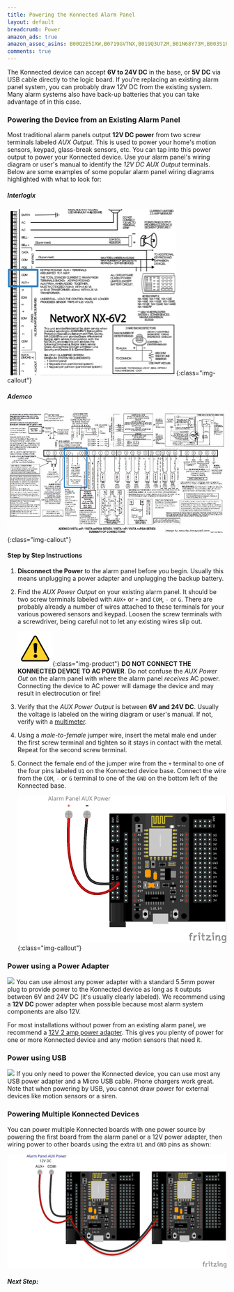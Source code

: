```yaml
---
title: Powering the Konnected Alarm Panel
layout: default
breadcrumb: Power
amazon_ads: true
amazon_assoc_asins: B00Q2E5IXW,B0719GVTNX,B019Q3U72M,B01N68Y73M,B003S1RQ2S
comments: true
---
```


The Konnected device can accept **6V to 24V DC** in the base, or **5V DC** via USB cable directly to the logic board. If you're
 replacing an existing alarm panel system, you can probably draw 12V DC from the existing system. Many alarm systems also
 have back-up batteries that you can take advantage of in this case.
 
### Powering the Device from an Existing Alarm Panel

Most traditional alarm panels output **12V DC power** from two screw terminals labeled _AUX Output_. This is used to 
power your home's motion sensors, keypad, glass-break sensors, etc. You can tap into this power output to power your
Konnected device. Use your alarm panel's wiring diagram or user's manual to identify the _12V DC AUX Output_ terminals.
Below are some examples of some popular alarm panel wiring diagrams highlighted with what to look for:

##### Interlogix
![](/assets/images/interlogix-aux-power.png){:class="img-callout"}

##### Ademco
![](/assets/images/ademco-vista-aux-power.jpg){:class="img-callout"}


#### Step by Step Instructions

1. **Disconnect the Power** to the alarm panel before you begin. Usually this means unplugging a power adapter and unplugging
the backup battery.

1. Find the _AUX Power Output_ on your existing alarm panel. It should be two screw terminals labeled with `AUX+` or `+` 
   and `COM`, `-` or `G`. There are probably already a number of wires attached to these terminals for your various
   powered sensors and keypad. Loosen the screw terminals with a screwdriver, being careful not to let any existing 
   wires slip out.
   
   ![](/assets/images/warning-80px.png){:class="img-product"}
   **DO NOT CONNECT THE KONNECTED DEVICE TO AC POWER**. Do not confuse the _AUX Power Out_ on the alarm panel with where
    the alarm panel _receives_ AC power. Connecting the device to AC power will damage the device
    and may result in electrocution or fire!
   <br style="clear:both;"/>

1. Verify that the _AUX Power Output_ is between **6V and 24V DC**. Usually the voltage is labeled on the wiring diagram
or user's manual. If not, verify with a [multimeter](https://www.amazon.com/INNOVA-3320-Auto-Ranging-Digital-Multimeter/dp/B000EVYGZA/ref=as_li_ss_tl?ie=UTF8&qid=1500918635&sr=8-4&keywords=multimeter&linkCode=ll1&tag=konnected-io-20&linkId=98f7884623b56356bedcb8233a759da7).

1. Using a _male-to-female_ jumper wire, insert the metal male end under the first screw terminal and tighten so it 
stays in contact with the metal. Repeat for the second screw terminal.

1. Connect the female end of the jumper wire from the `+` terminal to one of the four pins labeled `U1` on the Konnected
device base. Connect the wire from the `COM`, `-` or `G` terminal to one of the `GND` on the bottom left of the Konnected base.
    
    ![](/assets/images/power-from-alarm-panel_bb.png){:class="img-callout"}

### Power using a Power Adapter

<a class="img-inline" href="https://www.amazon.com/TMEZON-Power-Adapter-Supply-2-1mm/dp/B00Q2E5IXW/ref=as_li_ss_il?ie=UTF8&qid=1500792679&sr=8-3&keywords=12v+power+adapter&linkCode=li2&tag=konnected-io-20&linkId=44dda887943ef673638c36ce1ba83199" target="_blank"><img border="0" src="//ws-na.amazon-adsystem.com/widgets/q?_encoding=UTF8&ASIN=B00Q2E5IXW&Format=_SL160_&ID=AsinImage&MarketPlace=US&ServiceVersion=20070822&WS=1&tag=konnected-io-20" ></a><img src="https://ir-na.amazon-adsystem.com/e/ir?t=konnected-io-20&l=li2&o=1&a=B00Q2E5IXW" width="1" height="1" border="0" alt="" style="border:none !important; margin:0px !important;" />
You can use almost any power adapter with a standard 5.5mm power plug to provide power to the Konnected device as long
as it outputs between 6V and 24V DC (it's usually clearly labeled). We recommend using a **12V DC** power adapter when 
possible because most alarm system components are also 12V.
 
For most installations without power from an existing alarm panel, we recommend a [12V 2 amp power adapter](https://www.amazon.com/TMEZON-Power-Adapter-Supply-2-1mm/dp/B00Q2E5IXW/ref=as_li_ss_tl?ie=UTF8&qid=1500792679&sr=8-3&keywords=12v+power+adapter&linkCode=ll1&tag=konnected-io-20&linkId=6e536f3412becae1fbc9deb536cb1a43).
This gives you plenty of power for one or more Konnected device and any motion sensors that need it. 
<br style="clear:both;"/>

### Power using USB

<a class="img-inline" href="https://www.amazon.com/gp/product/B00GF9T3I0/ref=as_li_ss_il?ie=UTF8&linkCode=li2&tag=konnected-io-20&linkId=081f3a7c91487f1a11b0158aa570eae4" target="_blank"><img border="0" src="//ws-na.amazon-adsystem.com/widgets/q?_encoding=UTF8&ASIN=B00GF9T3I0&Format=_SL160_&ID=AsinImage&MarketPlace=US&ServiceVersion=20070822&WS=1&tag=konnected-io-20" ></a><img src="https://ir-na.amazon-adsystem.com/e/ir?t=konnected-io-20&l=li2&o=1&a=B00GF9T3I0" width="1" height="1" border="0" alt="" style="border:none !important; margin:0px !important;" />
If you only need to power the Konnected device, you can use most any USB power adapter and a Micro USB cable. Phone chargers
work great. Note that when powering by USB, you cannot draw power for external devices like motion sensors or a siren.
<br style="clear:both;"/>

### Powering Multiple Konnected Devices

You can power multiple Konnected boards with one power source by powering the first board from the alarm panel or a 12V
power adapter, then wiring power to other boards using the extra `U1` and `GND` pins as shown:

![](/assets/images/powering-multiple-konnected-boards_bb.png)


  
##### **Next Step:** 